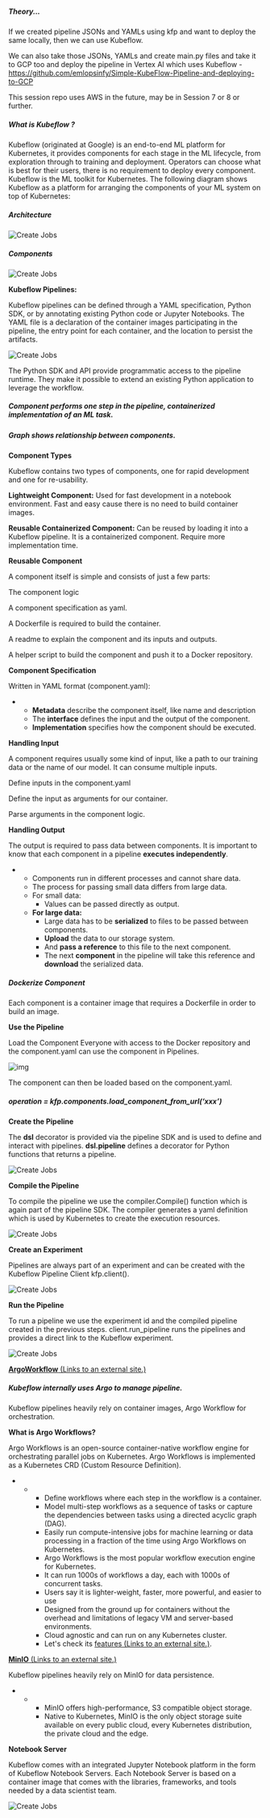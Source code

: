 ##### Theory...

If we created pipeline JSONs and YAMLs using kfp and want to deploy the same locally, then we can use Kubeflow.

We can also take those JSONs, YAMLs and create main.py files and take it to GCP too and deploy the pipeline in Vertex AI which uses Kubeflow - https://github.com/emlopsinfy/Simple-KubeFlow-Pipeline-and-deploying-to-GCP

This session repo uses AWS in the future, may be in Session 7 or 8 or further.

##### What is Kubeflow ?

Kubeflow (originated at Google) is an end-to-end ML platform for Kubernetes, it provides components for each stage in the ML lifecycle, from exploration through to training and deployment. Operators can choose what is best for their users, there is no requirement to deploy every component.  Kubeflow is the ML toolkit for Kubernetes. The following diagram shows Kubeflow as a platform for arranging the components of your ML system on top of Kubernetes:

##### Architecture

![Create Jobs](https://github.com/emlopsinfy/Session6K8sPyTorchKubeFlowHandsOn/blob/2328ee0b52b867860405e63ae02e36804aa6dbf2/Images/Kubeflow%20architecture.PNG)

##### Components

![Create Jobs](https://github.com/emlopsinfy/Session6K8sPyTorchKubeFlowHandsOn/blob/2328ee0b52b867860405e63ae02e36804aa6dbf2/Images/Kubeflow%20components.PNG)

**Kubeflow Pipelines:**

Kubeflow pipelines can be defined through a YAML specification, Python SDK, or by annotating existing Python code or Jupyter Notebooks. The YAML file is a declaration of the container images participating in the pipeline, the entry point for each container, and the location to persist the artifacts.

![Create Jobs](https://github.com/emlopsinfy/Session6K8sPyTorchKubeFlowHandsOn/blob/fe78e260b43d1709611cc9e3d2ea77d562a63b9f/Images/Component%20example.PNG)

The Python SDK and API provide programmatic access to the pipeline runtime. They make it possible to extend an existing Python application to leverage the workflow.

##### Component performs one step in the pipeline, containerized implementation of an ML task.

##### Graph shows relationship between components.

**Component Types**


Kubeflow contains two types of components, one for rapid development and one for re-usability.

**Lightweight Component:** Used for fast development in a notebook environment. Fast and easy cause there is no need to build container images.

**Reusable Containerized Component:** Can be reused by loading it into a Kubeflow pipeline. It is a containerized component.
Require more implementation time.

**Reusable Component**

A component itself is simple and consists of just a few parts:

The component logic

A component specification as yaml.

A Dockerfile is required to build the container.

A readme to explain the component and its inputs and outputs.

A helper script to build the component and push it to a Docker repository.

**Component Specification**

Written in YAML format (component.yaml):

- - **Metadata** describe the component itself, like name and description
  - The **interface** defines the input and the output of the component.
  - **Implementation** specifies how the component should be executed.


**Handling Input**

A component requires usually some kind of input, like a path to our training data or the name of our model. It can consume multiple inputs.

Define inputs in the component.yaml

Define the input as arguments for our container.

Parse arguments in the component logic.

**Handling Output**

The output is required to pass data between components. It is important to know that each component in a pipeline **executes independently**.

- - Components run in different processes and cannot share data.
  - The process for passing small data differs from large data.
  - For small data:
    - Values can be passed directly as output.
  - **For large data:** 
    - Large data has to be **serialized** to files to be passed between components.
    - **Upload** the data to our storage system.
    - And **pass a reference** to this file to the next component.
    - The next **component** in the pipeline will take this reference and **download** the serialized data.

##### Dockerize Component
Each component is a container image that requires a Dockerfile in order to build an image.

**Use the Pipeline**

Load the Component
Everyone with access to the Docker repository and the component.yaml can use the component in Pipelines.

![img](https://miro.medium.com/max/700/1*YN1P-2pkbka1mOWILWCSGA.png)

The component can then be loaded based on the component.yaml.

##### operation = kfp.components.load_component_from_url(‘xxx’)

**Create the Pipeline**

The **dsl** decorator is provided via the pipeline SDK and is used to define and interact with pipelines. **dsl.pipeline** defines a decorator for Python functions that returns a pipeline. 

![Create Jobs](https://github.com/emlopsinfy/Session6K8sPyTorchKubeFlowHandsOn/blob/91c95fc18119cacbfb3a4b9df280347210ee3ac5/Images/create%20pipeling.PNG)



**Compile the Pipeline**

To compile the pipeline we use the compiler.Compile() function which is again part of the pipeline SDK. The compiler generates a yaml definition which is used by Kubernetes to create the execution resources.

![Create Jobs](https://github.com/emlopsinfy/Session6K8sPyTorchKubeFlowHandsOn/blob/cb36d569dfef70d0d8414c3bd74b31035b03f7f5/Images/pipeline%20compiler.PNG)

**Create an Experiment**

Pipelines are always part of an experiment and can be created with the Kubeflow Pipeline Client kfp.client().

![Create Jobs](https://github.com/emlopsinfy/Session6K8sPyTorchKubeFlowHandsOn/blob/d763ed1d4b738b04685c37433756b6959b117c23/Images/create%20experiment.PNG)

**Run the Pipeline**

To run a pipeline we use the experiment id and the compiled pipeline created in the previous steps. client.run_pipeline runs the pipelines and provides a direct link to the Kubeflow experiment.

![Create Jobs](https://github.com/emlopsinfy/Session6K8sPyTorchKubeFlowHandsOn/blob/d763ed1d4b738b04685c37433756b6959b117c23/Images/run%20pipeline.PNG)

[**ArgoWorkflow** (Links to an external site.)](https://github.com/argoproj/argo-workflows)

##### Kubeflow internally uses Argo to manage pipeline.

Kubeflow pipelines heavily rely on container images, Argo Workflow for orchestration.

**What is Argo Workflows?**

Argo Workflows is an open-source container-native workflow engine for orchestrating parallel jobs on Kubernetes. Argo Workflows is implemented as a Kubernetes CRD (Custom Resource Definition).

- - - Define workflows where each step in the workflow is a container.
    - Model multi-step workflows as a sequence of tasks or capture the dependencies between tasks using a directed acyclic graph (DAG).
    - Easily run compute-intensive jobs for machine learning or data processing in a fraction of the time using Argo Workflows on Kubernetes.
    - Argo Workflows is the most popular workflow execution engine for Kubernetes.
    - It can run 1000s of workflows a day, each with 1000s of concurrent tasks.
    - Users say it is lighter-weight, faster, more powerful, and easier to use
    - Designed from the ground up for containers without the overhead and limitations of legacy VM and server-based environments.
    - Cloud agnostic and can run on any Kubernetes cluster.
    - Let's check its [features (Links to an external site.)](https://github.com/argoproj/argo-workflows).

[**MinIO** (Links to an external site.)](https://min.io/?utm_content=inline-mention)

Kubeflow pipelines heavily rely on MinIO for data persistence.

- - - MinIO offers high-performance, S3 compatible object storage.
    - Native to Kubernetes, MinIO is the only object storage suite available on every public cloud, every Kubernetes distribution, the private cloud and the edge.

**Notebook Server**

Kubeflow comes with an integrated Jupyter Notebook platform in the form of Kubeflow Notebook Servers. Each Notebook Server is based on a container image that comes with the libraries, frameworks, and tools needed by a data scientist team. 

![Create Jobs](https://github.com/emlopsinfy/Session6K8sPyTorchKubeFlowHandsOn/blob/1a3aae4c9d6fae9b2b5fa0c4d3a7564540240bfd/Images/notebook%20server.PNG)

